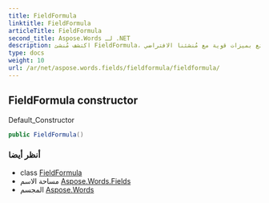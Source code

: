 ```yaml
---
title: FieldFormula
linktitle: FieldFormula
articleTitle: FieldFormula
second_title: Aspose.Words لـ .NET
description: اكتشف مُنشئ FieldFormula، الحل الأمثل لإنشاء صيغ قوية بسهولة. تمتع بميزات قوية مع مُنشئنا الافتراضي!
type: docs
weight: 10
url: /ar/net/aspose.words.fields/fieldformula/fieldformula/
---
```

## FieldFormula constructor

Default_Constructor

```csharp
public FieldFormula()
```

### أنظر أيضا

* class [FieldFormula](../)
* مساحة الاسم [Aspose.Words.Fields](../../../aspose.words.fields/)
* المجسم [Aspose.Words](../../../)
